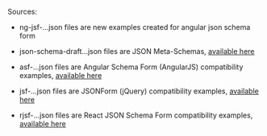 Sources:

- ng-jsf-...json files are new examples created for angular json schema form

- json-schema-draft...json files are JSON Meta-Schemas,
  [available here](http://json-schema.org/specification-links.html)

- asf-...json files are Angular Schema Form (AngularJS) compatibility examples,
  [available here](http://schemaform.io/examples/bootstrap-example.html)

- jsf-...json files are JSONForm (jQuery) compatibility examples,
  [available here](http://ulion.github.io/jsonform/playground/)

- rjsf-...json files are React JSON Schema Form compatibility examples,
  [available here](https://mozilla-services.github.io/react-jsonschema-form/)
